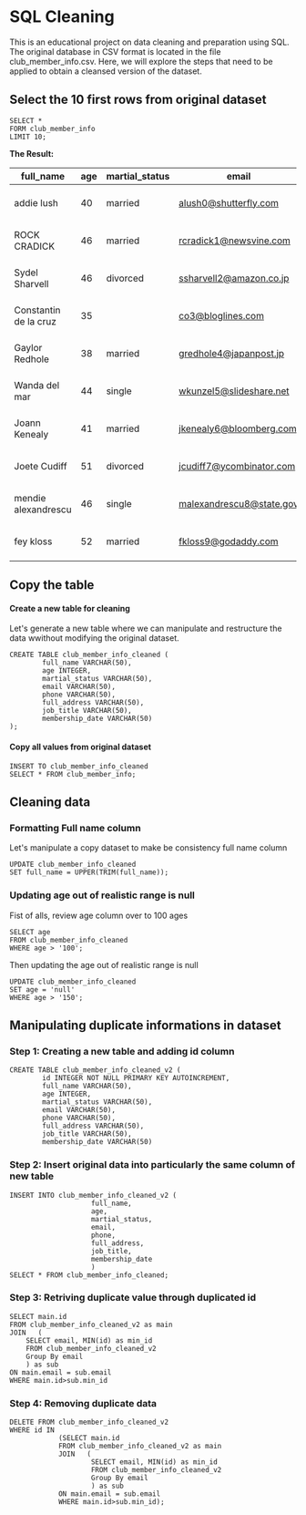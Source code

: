 # SQL Cleaning
This is an educational project on data cleaning and preparation using SQL. The original database in CSV format is located in the file club_member_info.csv. Here, we will explore the steps that need to be applied to obtain a cleansed version of the dataset.

## Select the 10 first rows from original dataset
```
SELECT * 
FORM club_member_info
LIMIT 10;
```
 **The Result:**

|full_name|age|martial_status|email|phone|full_address|job_title|membership_date|
|---------|---|--------------|-----|-----|------------|---------|---------------|
|addie lush|40|married|alush0@shutterfly.com|254-389-8708|3226 Eastlawn Pass,Temple,Texas|Assistant Professor|7/31/2013|
|      ROCK CRADICK|46|married|rcradick1@newsvine.com|910-566-2007|4 Harbort Avenue,Fayetteville,North Carolina|Programmer III|5/27/2018|
|Sydel Sharvell|46|divorced|ssharvell2@amazon.co.jp|702-187-8715|4 School Place,Las Vegas,Nevada|Budget/Accounting Analyst I|10/6/2017|
|Constantin de la cruz|35||co3@bloglines.com|402-688-7162|6 Monument Crossing,Omaha,Nebraska|Desktop Support Technician|10/20/2015|
|  Gaylor Redhole|38|married|gredhole4@japanpost.jp|917-394-6001|88 Cherokee Pass,New York City,New York|Legal Assistant|5/29/2019|
|Wanda del mar       |44|single|wkunzel5@slideshare.net|937-467-6942|10864 Buhler Plaza,Hamilton,Ohio|Human Resources Assistant IV|3/24/2015|
|Joann Kenealy|41|married|jkenealy6@bloomberg.com|513-726-9885|733 Hagan Parkway,Cincinnati,Ohio|Accountant IV|4/17/2013|
|   Joete Cudiff|51|divorced|jcudiff7@ycombinator.com|616-617-0965|975 Dwight Plaza,Grand Rapids,Michigan|Research Nurse|11/16/2014|
|mendie alexandrescu|46|single|malexandrescu8@state.gov|504-918-4753|34 Delladonna Terrace,New Orleans,Louisiana|Systems Administrator III|3/12/1921|
| fey kloss|52|married|fkloss9@godaddy.com|808-177-0318|8976 Jackson Park,Honolulu,Hawaii|Chemical Engineer|11/5/2014|

## Copy the table

#### Create a new table for cleaning
Let's generate a new table where we can manipulate and restructure the data wwithout modifying the original dataset.

```
CREATE TABLE club_member_info_cleaned (
	    full_name VARCHAR(50),
	    age INTEGER,
	    martial_status VARCHAR(50),
	    email VARCHAR(50),
	    phone VARCHAR(50),
	    full_address VARCHAR(50),
	    job_title VARCHAR(50),
	    membership_date VARCHAR(50)
);
```
    

#### Copy all values from original dataset
```
INSERT TO club_member_info_cleaned
SELECT * FROM club_member_info;
   ```


## Cleaning data
### Formatting Full name column
Let's manipulate a copy dataset to make be consistency full name column

```
UPDATE club_member_info_cleaned
SET full_name = UPPER(TRIM(full_name));
```
### Updating age out of realistic range is null
Fist of alls, review age column over to 100 ages
```
SELECT age
FROM club_member_info_cleaned
WHERE age > '100';
```

Then updating the age out of realistic range is null
```
UPDATE club_member_info_cleaned 
SET age = 'null'
WHERE age > '150';
```
## Manipulating duplicate informations in dataset
### Step 1: Creating a new table and adding id column 

```
CREATE TABLE club_member_info_cleaned_v2 (
	    id INTEGER NOT NULL PRIMARY KEY AUTOINCREMENT,
	    full_name VARCHAR(50),
	    age INTEGER,
	    martial_status VARCHAR(50),
	    email VARCHAR(50),
	    phone VARCHAR(50),
	    full_address VARCHAR(50),
	    job_title VARCHAR(50),
	    membership_date VARCHAR(50)
```
### Step 2: Insert original data into particularly the same column of new table
```
INSERT INTO club_member_info_cleaned_v2 (
					full_name,
					age,
					martial_status,
					email,
					phone,
					full_address,
					job_title,
					membership_date
					)
SELECT * FROM club_member_info_cleaned;
```

### Step 3: Retriving duplicate value through duplicated id
```
SELECT main.id 
FROM club_member_info_cleaned_v2 as main
JOIN   (
	SELECT email, MIN(id) as min_id 
	FROM club_member_info_cleaned_v2 
	Group By email 
	) as sub
ON main.email = sub.email
WHERE main.id>sub.min_id
```

### Step 4: Removing duplicate data
```
DELETE FROM club_member_info_cleaned_v2 
WHERE id IN
			(SELECT main.id 
			FROM club_member_info_cleaned_v2 as main
			JOIN   (
					SELECT email, MIN(id) as min_id 
					FROM club_member_info_cleaned_v2 
					Group By email 
					) as sub
			ON main.email = sub.email
			WHERE main.id>sub.min_id);
```

